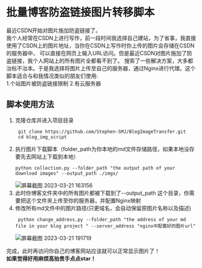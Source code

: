 # 批量博客防盗链接图片转移脚本
最近CSDN开始对图片施加防盗链接了。<br>
我个人经常在CSDN上进行写作，前一段时间我选择自己建站，为了省事，我直接使用了CSDN上的图片地址，当你在CSDN上写作时你上传的图片会存储在CSDN的服务器中，
可以直接在网页上输入URL访问。但是最近CSDN对图片施加了防盗链接，我个人网站上的所有图片全都看不到了。
搜索了一些解决方案，大多都治标不治本。于是我选择将图片上传至自己的服务器，通过Nginx进行代理。这个脚本适合与和我情况类似的朋友们使用: <br>
1.个站图片被防盗链接限制 2.有云服务器
## 脚本使用方法
1. 克隆仓库并进入项目目录
   ```
    git clone https://github.com/Stephen-SMJ/BlogImageTransfer.git
    cd blog_img_script
    ```
2. 执行图片下载脚本（folder_path为你本地的md文件存储路径，如果本地没存要先去网站上下载到本地）
    ```
   python collection.py --folder_path "the output path of your download images" --output_path ./imgs/
   ```
   ![屏幕截图 2023-03-21 163156](https://user-images.githubusercontent.com/67999981/226603242-56024361-6c90-4b1d-81c3-eb4acb433f57.png)
3. 此时你博客文件夹中的所有图片都被下载到了--output_path 这个目录，你需要把这个文件夹上传至你的服务器，并配置Nginx映射
4. 修改所有md文件中的图片路径(只更域名，会自动保留原图片名称以及描述)
   ```
    python change_address.py --folder_path "the address of your md file in your blog project " --server_address "nginx中配置好的图片url"
   ```
    ![屏幕截图 2023-03-21 191719](https://user-images.githubusercontent.com/67999981/226602754-4a2a94c4-e018-4029-84ea-1e9b013df77a.png)
    
完成，此时再访问你自己的博客网站应该就可以正常显示图片了！<br>
**如果觉得好用麻烦高抬贵手点点star！**